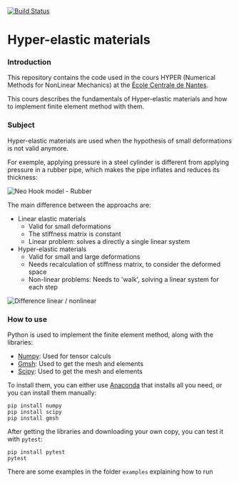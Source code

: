 [![Build Status][build-img]][build-url]

# Hyper-elastic materials

### Introduction

This repository contains the code used in the cours HYPER (Numerical Methods for NonLinear Mechanics) at the [École Centrale de Nantes](https://www.ec-nantes.fr/).

This cours describes the fundamentals of Hyper-elastic materials and how to implement finite element method with them.


### Subject

Hyper-elastic materials are used when the hypothesis of small deformations is not valid anymore.

For exemple, applying pressure in a steel cylinder is different from applying pressure in a rubber pipe, which makes the pipe inflates and reduces its thickness:

![Neo Hook model - Rubber](https://raw.githubusercontent.com/carlos-adir/Non-linear-mechanics/docs/img/LinearMechanics.gif)

The main difference between the approachs are:

* Linear elastic materials
    + Valid for small deformations
    + The stiffness matrix is constant
    + Linear problem: solves a directly a single linear system
* Hyper-elastic materials
    + Valid for small and large deformations
    + Needs recalculation of stiffness matrix, to consider the deformed space
    + Non-linear problems: Needs to 'walk', solving a linear system for each step

![Difference linear / nonlinear](https://ars.els-cdn.com/content/image/3-s2.0-B9780323898225000104-f04-01-9780323898225.jpg)


### How to use

Python is used to implement the finite element method, along with the libraries:

* [Numpy](https://numpy.org/doc/): Used for tensor calculs
* [Gmsh](https://gmsh.info/): Used to get the mesh and elements
* [Scipy](https://scipy.org/): Used to get the mesh and elements

To install them, you can either use [Anaconda](https://www.anaconda.com/) that installs all you need, or you can install them manually:

```
pip install numpy
pip install scipy
pip install gmsh
```

After getting the libraries and downloading your own copy, you can test it with `pytest`:

```
pip install pytest
pytest
```

There are some examples in the folder `examples` explaining how to run


<!-- Badges: -->

[build-img]: https://github.com/compmec/hyper/actions/workflows/build.yaml/badge.svg
[build-url]: https://github.com/compmec/hyper/actions/workflows/build.yaml
